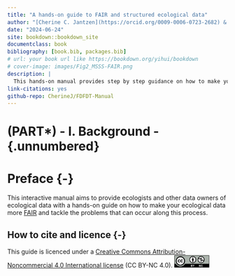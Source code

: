 ```yaml
--- 
title: "A hands-on guide to FAIR and structured ecological data"
author: "[Cherine C. Jantzen](https://orcid.org/0009-0006-0723-2682) & [Stefan J.G. Vriend](http://orcid.org/0000-0002-9006-5988)"
date: "2024-06-24"
site: bookdown::bookdown_site
documentclass: book
bibliography: [book.bib, packages.bib]
# url: your book url like https://bookdown.org/yihui/bookdown
# cover-image: images/Fig2_MSSS-FAIR.png
description: |
  This hands-on manual provides step by step guidance on how to make your ecological data more FAIR (findable, accesible, interoperable and reusable).
link-citations: yes
github-repo: CherineJ/FDFDT-Manual
---
```

# (PART\*) - I. Background - {.unnumbered}

# Preface {-} 

This interactive manual aims to provide ecologists and other data owners of ecological data with a hands-on guide on how to make your ecological data more [FAIR](#FAIR) and tackle the problems that can occur along this process. 

## How to cite and licence {-}

This guide is licenced under a [Creative Commons Attribution-Noncommercial 4.0 International license](https://creativecommons.org/licenses/by-nc/4.0/) (CC BY-NC 4.0).  [<img src="images/CCBY-NC_logo.png" width="80"/>](images/CCBY-NC_logo.png)
